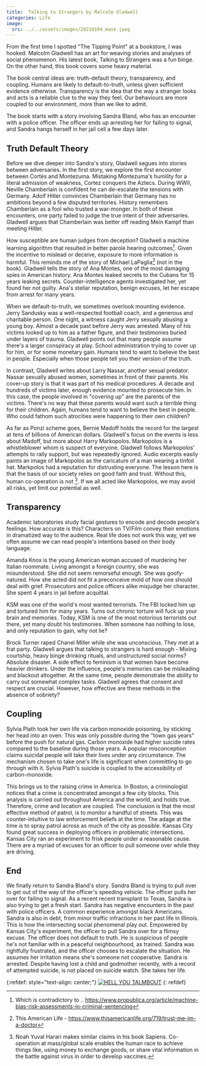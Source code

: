 ```yaml
---
title:  Talking to Strangers by Malcolm Gladwell
categories: Life
image:
  src: ../../assets/images/20210104_mask.jpeg
---
```


From the first time I spotted "The Tipping Point" at a bookstore, I was hooked.  Malcolm Gladwell has an art for weaving stories and analyses of social phenomenon.  His latest book, Talking to Strangers was a fun binge.  On the other hand, this book covers some heavy material.

The book central ideas are: truth-default theory, transparency, and coupling.  Humans are likely to default-to-truth, unless given sufficient evidence otherwise. Transparency is the idea that the way a stranger looks and acts is a reliable clue to the way they feel.  Our behaviours are more coupled to our environment, more than we like to admit.

The book starts with a story involving Sandra Bland, who has an encounter with a police officer. The officer ends up arresting her for failing to signal, and Sandra hangs herself in her jail cell a few days later.

## Truth Default Theory

Before we dive deeper into Sandra's story, Gladwell segues into stories between adversaries.  In the first story, we explore the first encounter between Cortés and Montezuma.  Mistaking Montezuma's humility for a literal admission of weakness, Cortez conquers the Aztecs.  During WWII, Neville Chamberlain is confident he can de-escalate the tensions with Germany.  Adolf Hitler convinces Chamberlain that Germany has no ambitions beyond a few disputed territories.  History remembers Chamberlain as a fool who trusted a war-monger.  In both of these encounters, one party failed to judge the true intent of their adversaries.  Gladwell argues that Chamberlain was better off  reading Mein Kampf than meeting Hitler.

How susceptible are human judges from deception?  Gladwell a machine learning algorithm that resulted in better parole hearing outcomes[^1].  Given the incentive to mislead or deceive, exposure to more information is harmful.  This reminds me of the story of Michael LaPaglia[^2] (not in the book).  Gladwell tells the story of Ana Montes, one of the most damaging spies in American history. Ana Montes leaked secrets to the Cubans for 15 years leaking secrets.  Counter-intelligence agents investigated her, yet found her not guilty.  Ana's stellar reputation, benign excuses, let her escape from arrest for many years.

When we default-to-truth, we sometimes overlook mounting evidence.  Jerry Sandusky was a well-respected football coach, and a generous and charitable person.  One night, a witness caught Jerry sexually abusing a young boy.  Almost a decade past before Jerry was arrested.  Many of his victims looked up to him as a father figure, and their testimonies buried under layers of trauma.  Gladwell points out that many people assume there's a larger conspiracy at play.  School administration trying to cover up for him, or for some monetary gain.  Humans tend to want to believe the best in people.  Especially when those people tell you their version of the truth.

In contrast, Gladwell writes about Larry Nassar, another sexual predator.  Nassar sexually abused women, sometimes in front of their parents. His cover-up story is that it was part of his medical procedures. A decade and hundreds of victims later, enough evidence mounted to prosecute him.  In this case, the people involved in "covering up" are the parents of the victims.  There's no way that these parents would want such a terrible thing for their children.  Again, humans tend to want to believe the best in people.  Who could fathom such atrocities were happening to their own children?

As far as Ponzi scheme goes, Bernie Madoff holds the record for the largest at tens of billions of American dollars. Gladwell's focus on the events is less about Madoff, but more about Harry Markopolos. Markopolos is a whistleblower whom is suspect of everyone. Gladwell follows Markopolos' attempts to rally support, but was repeatedly ignored. Audio excerpts easily paints an image of Markopolos as the caricature of a man wearing a tinfoil hat. Markpolos had a reputation for distrusting everyone.  The lesson here is that the basis of our society relies on good faith and trust.  Without this, human co-operation is not [^3]. If we all acted like Markopolos, we may avoid all risks, yet limit our potential as well.

## Transparency

Academic laboratories study facial gestures to encode and decode people's feelings.  How accurate is this?  Characters on TV/Film convey their emotions in dramatized way to the audience.  Real life does not work this way, yet we often assume we can read people's intentions based on their body language.

Amanda Knox is the young American woman accused of murdering her Italian roommate.  Living amongst a foreign country, she was misunderstood.  She did not seem remorseful enough.  She was goofy-natured.  How she acted did not fit a  preconceive mold of how one should deal with grief.  Prosecutors and police officers alike misjudge her character.  She spent 4 years in jail before acquittal.

KSM was one of the world's most wanted terrorists.  The FBI locked him up and tortured him for many years.  Turns out chronic torture will fuck up your brain and memories.  Today, KSM is one of the most notorious terrorists out there, yet many doubt his testimonies.  When someone has nothing to lose, and only reputation to gain, why not lie?

Brock Turner raped Chanel Miller while she was unconscious.  They met at a frat party.  Gladwell argues that talking to strangers is hard enough - Mixing courtship, heavy binge drinking rituals, and unstructured social norms?  Absolute disaster.  A  side effect to feminism is that women have become heavier drinkers.  Under the influence, people's memories can be misleading and blackout altogether.  At the same time, people demonstrate the ability to carry out somewhat complex tasks.  Gladwell agrees that consent and respect are crucial.  However, how effective are these methods in the absence of sobriety?

## Coupling

Sylvia Plath took her own life via carbon monoxide poisoning, by sticking her head into an oven. This was only possible during the "town gas years" before the push for natural gas.  Carbon monoxide  had higher suicide rates compared to the baseline during those years.  A popular misconception claims suicidal people will take their lives under any circumstance.  The mechanism chosen to take one's life is significant when committing to go through with it.  Sylvia Plath's suicide is coupled to the accessibility of carbon-monoxide.

This brings us to the raising crime in America. In Boston, a criminologist notices that a crime is concentrated amongst a few city blocks. This analysis is carried out throughout America and the world, and holds true. Therefore, crime and location are coupled.  The conclusion is that the most effective method of patrol, is to monitor a handful of streets. This was counter-intuitive to law enforcement beliefs at the time.  The adage at the time is to spray patrol across as much of the city as possible.  Kansas City found great success in deploying officers in problematic intersections. Kansas City ran an experiment to frisk people under a reasonable cause.  There are a myriad of excuses for an officer to pull someone over while they are driving.

## End

We finally return to Sandra Bland's story.  Sandra Bland is trying to pull over to get out of the way of the officer's speeding vehicle.  The officer pulls her over for failing to signal.  As a recent recent transplant to Texas, Sandra is also trying to get a fresh start.  Sandra has negative encounters in the past with police officers.  A common experience amongst black Americans.  Sandra is also in debt, from minor traffic infractions in her past life in Illinois.  This is how the intersecting social phenomenal play out.  Empowered by Kansas City's experiment, the officer to pull Sandra over for a flimsy excuse.  The officer does not default to truth.  He is suspicious of people he's not familiar with in a peaceful neighbourhood, as trained.  Sandra was rightfully frustrated, and the officer chooses to escalate the situation.  He assumes her irritation means she's someone not cooperative.  Sandra is arrested.  Despite having lost a child and godmother recently, with a record of attempted suicide, is not placed on suicide watch. She takes her life.

{:refdef: style="text-align: center;"}
[![HELL YOU TALMBOUT](https://img.youtube.com/vi/fumaCsQ9wKw/0.jpg)](https://www.youtube.com/watch?v=fumaCsQ9wKw "HELL YOU TALMBOUT")
{: refdef}

[^1]: Which is contradictory to .. https://www.propublica.org/article/machine-bias-risk-assessments-in-criminal-sentencing

[^2]: This American Life - https://www.thisamericanlife.org/719/trust-me-im-a-doctor

[^3]: Noah Yuval Harari makes similar claims in his book Sapiens.  Co-operation at mass/global scale enables the human race to achieve things like, using money to exchange goods, or share vital information in the battle against virus in order to develop vaccines.

